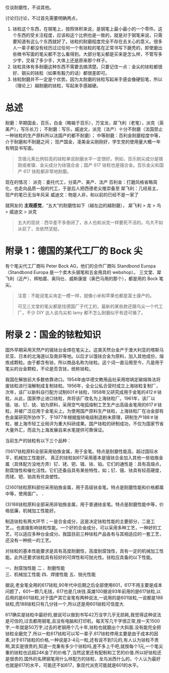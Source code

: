 仅谈耐磨性，不谈其他。

讨论归讨论，不过首先需要明确两点，

1. 铱粒这个东西，在钢笔上，按照体积来说，是钢笔上最小最小的一个零件。这个东西的受关注程度，应该和这个比例也是一致的，就是对于钢笔来说，只需要知道有这么个东西就好了。铱粒的耐磨程度完全不存在去关心的意义。很多人一辈子都没有经历过过任何一个有铱粒的笔在正常书写下磨秃的，即使磨出些微书写面的笔尖都不怎么看得到。大部分笔尖都是买来是怎么样，不管写多少字，交易了多少手，大体上还是原来那个样子。
2. 铱粒具体有多耐磨这种东西不需要去搞清楚。只要记住一点：金尖的铱粒都很好、钢尖的铱粒（如果有毅力的话）都很差即可。
3. 铱粒耐磨并不一定是个优势。因为太耐磨的铱粒写起来手感会像硬铅笔，所以（理论上）越耐磨的铱粒，写起来手感越硬。


# 总述

耐磨：早期国金，百乐，白金（略输于百乐），万宝龙，犀飞利（老笔），派克（英美产），写乐长刀；
不耐磨：写乐，威迪文，派克（法产）十分不耐磨（法国禁止一种铱粒的生产原料所以法国产的都不耐磨）；
中等耐磨：百利金耐磨程度中等，介于耐磨和不耐磨之间；
现产国金，凌美金尖刚刚好，学生党的使用量大概一年有明显书写面。
> 含锇元素比例较高的铱粒单说耐磨水平一定很好。例如，百乐刚尖成分是铬刚或者镍、金尖成分为铱锇合金；国产 617 铱粒也是锇合金。百乐金尖和国产 617 铱粒都非常地耐磨。

现在的情况：
派克：委托代工，分英产、美产、法产
百利金：打磨风格省略简化，也走向品质一般的代工，于是后人把西德老尖推崇备至
犀飞利：几经易主，现产的笔已无当年风采
威迪文：物是人非，和以前的已经不是一家了

就网友的 **主观感觉**，“五大”的耐磨性如下（越左边的越耐磨），
犀飞利 > 龙 > 鸟 > 威迪文 > 派克

> 五大的现状：西华差不多倒闭了，水人也和派克一样要死不活的。鸟大不如从前了，龙依然坚挺。

# 附录 1：德国的某代工厂的 Bock 尖

有个笔尖代工厂商叫 Peter Bock AG，他们的合作厂商叫 Standbond Europa（Standbond Europa 是一个卖木头钢笔和五金用具的 webshop）。
三文堂、犀飞利（近产）、辉柏嘉、奥玛仕、威斯康提（奥巴马用的那个），都是用的 Bock 笔尖。
> 注意：不能说笔尖肯定一模一样，就像小米和苹果也都是富士康产的。
>
> 可见三文堂的笔尖都是找德国厂子代工的，最新的某些款还跟鸟尖一个代工厂。不少 DIY 达人说鸟尖和 lamy 都不怎么耐磨似乎有迹可循了。



# 附录 2：国金的铱粒知识

国外早期采用天然产的锇铱台金焊在笔尖上。这类天然台金产于澳大利亚的塔斯马尼亚、日本的北海道以及南非等地。以后才以饿铱合金为原料，加入其他成份，熔炼成颗粒。由于都含有铱，所以商品名称为铱粒。这个词一直沿用至今，凡是用于笔尖的台金颗粒，不论是否含铱，统称铱粒。

我国在解放前大多数依靠进口。1954年由华德文教用品社采用坩埚定碳熔珠法将废铱粒进行溶解制成复制铱粒。1956年，全业公私合营时成立上海铱粒复制厂，次年，该厂以新料自行配方试制601＃铱粒，1958年又研究成用于金笔的412＃铱粒，从此，国家停止进口铱粒，并将该厂改名为上海铱粒厂。1961年，该厂以锇、铱、钌、铳、铂为原料，采用空气电弧熔制工艺生产出高级金笔用的617＃铱粒，并被广泛应用于金笔尖上。为使用国产原料生产铱粒，上海铱粒厂在冶金部有色金属研究所协作下，于1977年根据旋转电级制造粉末原理，研制生产188＃铱粒，被上海市轻工业局评为重大科研成果。国产铱粒的研制成功，不仅为国家节省大量外汇，而且为上海发展自来水笔提供可靠保证。

当前生产的铱粒有以下三个品种：

(1)617铱粒原料全部采用铂族金属，用于金笔。特点是耐磨性能高，超过国际水平，机械加工性能好。   真正的铱粒如617采用基本是锇铱合金加入其他一些铂族金属（具体配方没地方弄）钌、铑、钯、锇、铱、铂。它们的通性是：具有高熔点，耐腐蚀性和催化活性。它们还备自具有某些特性，如；钌、锇、铱具有较高硬度，而铑、钯、铂具有优良塑性。

(2)601铱粒原料部份采用铂族金属，用于高级铱金笔。特点是耐磨性能和价格都属中等，使用面广。    ．

(3)188铱粒原料全部采用非铂族金属，用于普通铱金笔。特点是耐磨性能中等，价格低廉，机械加工性能好。

制造铱粒有两大环节；一是合金成分，这是决定铱粒性能的主要部分，二是工艺，。也直接影响铱粒性能。一个好的合金成分，可以采用多种工艺，一种好的工艺，可以适应多种台金成分。我国目前三种铱粒产品各有与其相适应的一套工艺，还没有一种统一的工艺。

对铱粒的基本性能要求是具有高度耐磨性，高度耐腐蚀性，具有一定的机械加工性能。此外还要求铱粒具有较好的可焊性和可抛光性。铱粒应具备的以下性能。

一、耐腐蚀性能
二  、耐磨性能  
三、机械加工性能
四、焊接性能
五、抛光性能

据说,老金笔全用的617铱粒,90年代中后期之后全部使用601，617不用主要是成本问题了，601一颗几毛钱，617也是几块钱.英雄100据说93年前用的是617铱粒,以后用的是601铱粒,对于国产其它金笔有两种说法,一说用的是601铱粒,一说都是188铱粒,而188铱粒只有几分钱一个,所以还是用601铱粒可信度大.

617确实是铱粒中最好的,据说可以做到书写42万没字几乎无损耗,我觉得这种说法是可信的,过去都用钢笔,且没有电脑和打印机，每天写几千字很正常,按一天1500字,一年就是50万字,过去的老钢用个几十年,铱粒也就磨出个大斜面.没有能完全把铱粒全磨完了.所以一粒617铱粒可以写一辈子.617铱粒停用主要是由于成本的因素,对于617铱粒的价格,一种说是3-4元一粒,还有说不到1元的,有人认为铱粒不贵啊,其实是很贵的,知道一克重有多少个铱粒吗,差不多上千吧,就按每个1元,一个笔尖重的铱粒也远超24K金了的价格了,当然这里还有配制和工艺的价值.所以好铱粒还是很贵的.国外的名牌钢笔用什么样配方的铱粒，龙鸟派西什么的，个人认为最好也就是617的水平，可能还不如617，象现代派克可能就是601的水平。



